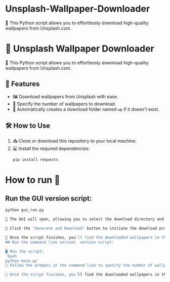# Unsplash-Wallpaper-Downloader
📸 This Python script allows you to effortlessly download high-quality wallpapers from Unsplash.com. 
# 🌄 Unsplash Wallpaper Downloader

📸 This Python script allows you to effortlessly download high-quality wallpapers from Unsplash.com.

## 🚀 Features

- 🖼️ Download wallpapers from Unsplash with ease.
- 🎨 Specify the number of wallpapers to download.
- 📂 Automatically creates a download folder named `wp` if it doesn't exist.

## 🛠️ How to Use

1. 📥 Clone or download this repository to your local machine.
2. 💻 Install the required dependencies:
   ```bash
   pip install requests

# How to run 🏃 

## Run the GUI version script:
   ```bash
   python gui_run.py

🎉 The GUI will open, allowing you to select the download directory and the number of wallpapers to download.

🚀 Click the "Generate and Download" button to initiate the download process.

📁 Once the script finishes, you'll find the downloaded wallpapers in the specified directory.
## Run the command line version  version script:
 
🖥️ Run the script:
   `bash
   python main.py`
🔄 Follow the prompts in the command line to specify the number of wallpapers to download and the download directory.

📁 Once the script finishes, you'll find the downloaded wallpapers in the specified directory.

